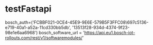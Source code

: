 # testFastapi

bosch_auth=('FCBBF021-0CE4-45E9-9E6E-579B5F3FFC08\\697c5136-e719-40a1-a52a-11cd330bb5db', '13513f28-934d-4374-9f23-98e1e6aa6968')
bosch_software_url = 'https://api.eu1.bosch-iot-rollouts.com/rest/v1/softwaremodules/'
